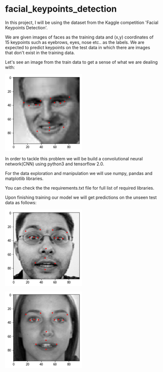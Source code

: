 # facial_keypoints_detection

In this project, I will be using the dataset from the Kaggle competition 'Facial Keypoints Detection'. 

We are given images of faces as the training data and (x,y) coordinates of 15 keypoints such as eyebrows, eyes, nose etc.. as the labels. We are expected to predict keypoints on the test data in which there are images that don't exist in the training data.

Let's see an image from the train data to get a sense of what we are dealing with:

![An image from training data](/images/train_face.png)

In order to tackle this problem we will be build a convolutional neural network(CNN) using python3 and tensorflow 2.0.

For the data exploration and manipulation we will use numpy, pandas and matplotlib libraries.

You can check the the requirements.txt file for full list of required libraries.

Upon finishing training our model we will get predictions on the unseen test data as follows:

![An image from test data](/images/test_face.png)

![An image from test data](/images/test_face2.png)
